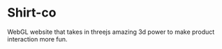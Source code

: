 # Shirt-co
WebGL website that takes in threejs amazing 3d power to make product interaction more fun.
